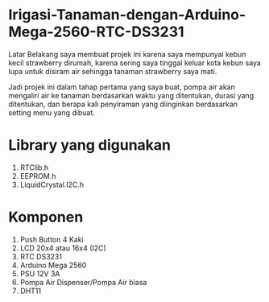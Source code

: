 # Irigasi-Tanaman-dengan-Arduino-Mega-2560-RTC-DS3231
Latar Belakang saya membuat projek ini karena saya mempunyai kebun kecil strawberry dirumah, karena sering saya tinggal keluar kota 
kebun saya lupa untuk disiram air sehingga tanaman strawberry saya mati.

Jadi projek ini dalam tahap pertama yang saya buat, pompa air akan mengaliri air ke tanaman berdasarkan waktu yang ditentukan, durasi yang ditentukan, dan berapa kali
penyiraman yang diinginkan berdasarkan setting menu yang dibuat.


# Library yang digunakan
1. RTClib.h
2. EEPROM.h
3. LiquidCrystal.I2C.h

# Komponen
1. Push Button 4 Kaki
2. LCD 20x4 atau 16x4 (I2C)
3. RTC DS3231
4. Arduino Mega 2560
5. PSU 12V 3A
6. Pompa Air Dispenser/Pompa Air biasa
7. DHT11




